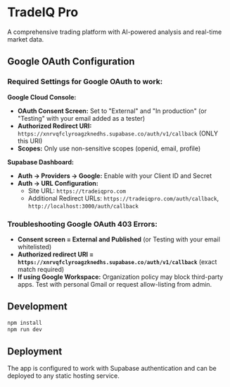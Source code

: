 
# TradeIQ Pro

A comprehensive trading platform with AI-powered analysis and real-time market data.

## Google OAuth Configuration

### Required Settings for Google OAuth to work:

**Google Cloud Console:**
- **OAuth Consent Screen:** Set to "External" and "In production" (or "Testing" with your email added as a tester)
- **Authorized Redirect URI:** `https://xnrvqfclyroagzknedhs.supabase.co/auth/v1/callback` (ONLY this URI)
- **Scopes:** Only use non-sensitive scopes (openid, email, profile)

**Supabase Dashboard:**
- **Auth → Providers → Google:** Enable with your Client ID and Secret
- **Auth → URL Configuration:**
  - Site URL: `https://tradeiqpro.com`
  - Additional Redirect URLs: `https://tradeiqpro.com/auth/callback`, `http://localhost:3000/auth/callback`

### Troubleshooting Google OAuth 403 Errors:

- **Consent screen = External and Published** (or Testing with your email whitelisted)
- **Authorized redirect URI = `https://xnrvqfclyroagzknedhs.supabase.co/auth/v1/callback`** (exact match required)
- **If using Google Workspace:** Organization policy may block third-party apps. Test with personal Gmail or request allow-listing from admin.

## Development

```bash
npm install
npm run dev
```

## Deployment

The app is configured to work with Supabase authentication and can be deployed to any static hosting service.
